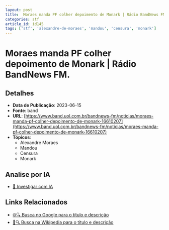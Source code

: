```yaml
---
layout: post
title:  Moraes manda PF colher depoimento de Monark | Rádio BandNews FM.
categories: stf
article_id: id145
tags: ['stf', 'alexandre-de-moraes', 'mandou', 'censura', 'monark']
---
```


# Moraes manda PF colher depoimento de Monark | Rádio BandNews FM.

## Detalhes
- **Data de Publicação**: 2023-06-15
- **Fonte**: band
- **URL**: [https://www.band.uol.com.br/bandnews-fm/noticias/moraes-manda-pf-colher-depoimento-de-monark-16610207](https://www.band.uol.com.br/bandnews-fm/noticias/moraes-manda-pf-colher-depoimento-de-monark-16610207)
- **Tópicos**:
  - Alexandre Moraes
  - Mandou
  - Censura
  - Monark

## Analise por IA
- [🤖 Investigar com IA](https://www.perplexity.ai/search?q=%22not%C3%ADcia%20artigo%20Brasil%22%20Moraes%20manda%20PF%20colher%20depoimento%20de%20Monark%20%7C%20R%C3%A1dio%20BandNews%20FM.%20band%202023-06-15)

## Links Relacionados
- [🌐🔍 Busca no Google para o título e descrição](https://www.google.com/search?q=%22not%C3%ADcia%20artigo%20Brasil%22%20Moraes%20manda%20PF%20colher%20depoimento%20de%20Monark%20%7C%20R%C3%A1dio%20BandNews%20FM.%20band%202023-06-15)
- [📖🔍 Busca na Wikipedia para o título e descrição](https://pt.wikipedia.org/w/index.php?search=%22not%C3%ADcia%20artigo%20Brasil%22%20Moraes%20manda%20PF%20colher%20depoimento%20de%20Monark%20%7C%20R%C3%A1dio%20BandNews%20FM.%20band%202023-06-15)

